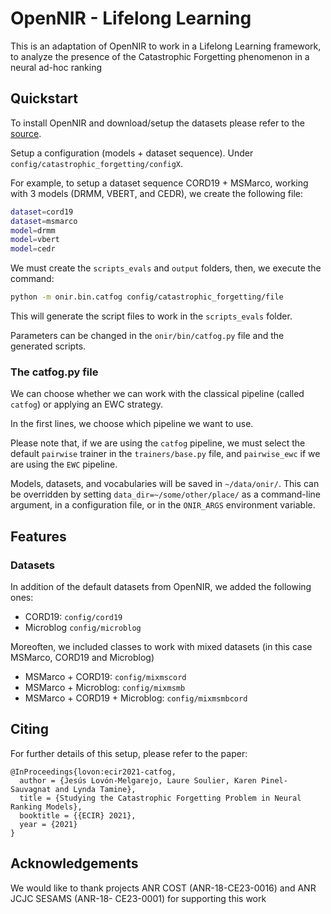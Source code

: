 # OpenNIR - Lifelong Learning

This is an adaptation of OpenNIR to work in a Lifelong Learning framework, to analyze the presence of the 
Catastrophic Forgetting phenomenon in a neural ad-hoc ranking


## Quickstart

To install OpenNIR and download/setup the datasets please refer to the [source](https://github.com/Georgetown-IR-Lab/OpenNIR).

Setup a configuration (models + dataset sequence). Under `config/catastrophic_forgetting/configX`.

For example, to setup a dataset sequence CORD19 + MSMarco, working with 3 models (DRMM, VBERT, and CEDR),
we create the following file:

```bash
dataset=cord19
dataset=msmarco
model=drmm
model=vbert
model=cedr
```

We must create the `scripts_evals` and `output` folders, then, we execute the command:
```bash
python -m onir.bin.catfog config/catastrophic_forgetting/file
```


This will generate the script files to work in the `scripts_evals` folder. 

Parameters can be changed in the `onir/bin/catfog.py` file and the generated scripts.

### The catfog.py file

We can choose whether we can work with the classical pipeline (called `catfog`) or applying an EWC strategy.

In the first lines, we choose which pipeline we want to use.

Please note that, if we are using the `catfog` pipeline, we must select the default `pairwise` trainer in the `trainers/base.py` file, and `pairwise_ewc` if we are using the `EWC` pipeline.



Models, datasets, and vocabularies will be saved in `~/data/onir/`. This can be overridden by
setting `data_dir=~/some/other/place/` as a command-line argument, in a configuration file, or in
the `ONIR_ARGS` environment variable.


## Features

### Datasets

In addition of the default datasets from OpenNIR, we added the following ones:
 - CORD19: `config/cord19`
 - Microblog `config/microblog`

Moreoften, we included classes to work with mixed datasets (in this case MSMarco, CORD19 and Microblog)
 - MSMarco + CORD19: `config/mixmscord`
 - MSMarco + Microblog: `config/mixmsmb`
 - MSMarco + CORD19 + Microblog: `config/mixmsmbcord`



## Citing

For further details of this setup, please refer to the paper:

```
@InProceedings{lovon:ecir2021-catfog,
  author = {Jesús Lovón-Melgarejo, Laure Soulier, Karen Pinel-Sauvagnat and Lynda Tamine},
  title = {Studying the Catastrophic Forgetting Problem in Neural Ranking Models},
  booktitle = {{ECIR} 2021},
  year = {2021}
}
```
 
## Acknowledgements
We would like to thank projects ANR COST (ANR-18-CE23-0016) and ANR JCJC SESAMS (ANR-18- CE23-0001) for supporting this work

